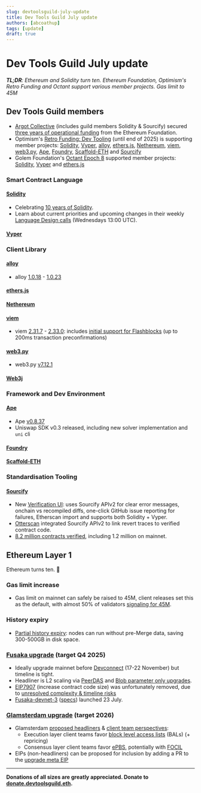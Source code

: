 ```yaml
---
slug: devtoolsguild-july-update
title: Dev Tools Guild July update
authors: [abcoathup]
tags: [update]
draft: true
---
```


# Dev Tools Guild July update

_**TL;DR**: Ethereum and Solidity turn ten.  Ethereum Foundation, Optimism's Retro Funding and Octant support various member projects.  Gas limit to 45M_

<!-- truncate -->

## Dev Tools Guild members

* [Argot Collective](https://argot.org/) (includes guild members Solidity & Sourcify) secured [three years of operational funding](https://argot.org/blog/ef-grant-announcement) from the Ethereum Foundation.
* Optimism's [Retro Funding: Dev Tooling](https://atlas.optimism.io/missions/retro-funding-dev-tooling) (until end of 2025) is supporting member projects: [Solidity](https://atlas.optimism.io/project/0xcc8d03e014e121d10602eeff729b755d5dc6a317df0d6302c8a9d3b5424aaba8), [Vyper](https://atlas.optimism.io/project/0x9ca1f7b0e0d10d3bd2619e51a54f2e4175e029c87a2944cf1ebc89164ba77ea0), [alloy](https://atlas.optimism.io/project/0x56ce7cbc27852a8d8ef5869dc9033a215c8893f799468f61527dacb9f92be790), [ethers.js](https://atlas.optimism.io/project/0xa3d07f453f70d844196d89d79848aa2e70a0bd8b38bf0f493cba1547bb3bca5e), [Nethereum](https://atlas.optimism.io/project/0x4a5e771af86cf1938056b43cddbf0018dca1376d578f631f7449fe10ac4958ed), [viem](https://atlas.optimism.io/project/0x6bd057da522918a4675396313ae33a2f2788a1ceeb3bd7ae228015e3eb317a7d), [web3.py](https://atlas.optimism.io/project/0xebe03c3d6d33cad60124b9b05ef6e2ff056293a1de3c5fa51dfbb90c86c14bf7), [Ape](https://atlas.optimism.io/project/0xa0b16714baef75d97ec07fd48eaf42e79df92fe2a3c2d725d2388ede587ea54c), [Foundry](https://atlas.optimism.io/project/0x4562c0630907577f433cad78c7e2cc03349d918b6c14ef982f11a2678f5999ad), [Scaffold-ETH](https://atlas.optimism.io/project/0x154a42e5ca88d7c2732fda74d6eb611057fc88dbe6f0ff3aae7b89c2cd1666ab) and [Sourcify](https://atlas.optimism.io/project/0x51cda5996ef1a2ccd8fcf4ee5792337695599454c83eb1218c3ad4388dcb5bf5)
* Golem Foundation's [Octant Epoch 8](https://octant.app/home) supported member projects: [Solidity](https://octant.app/project/8/0xe2F7cF9C2b12c0BfcdAB571F9E50418fC08F4AD1), [Vyper](https://octant.app/project/8/0x0b450A3688a55d4221329D31e2F103bCe9adAc40) and [ethers.js](https://octant.app/project/8/0x8ba1f109551bD432803012645Ac136ddd64DBA72)

### Smart Contract Language
#### [Solidity](https://soliditylang.org/) 
* Celebrating [10 years of Solidity](https://x.com/solidity_lang/status/1942905422467551248).
* Learn about current priorities and upcoming changes in their weekly [Language Design calls](https://meet.solidity.org) (Wednesdays 13:00 UTC).

#### [Vyper](https://vyperlang.org/)

### Client Library
#### [alloy](https://alloy.rs/)
* alloy [1.0.18](https://github.com/alloy-rs/alloy/releases/tag/v1.0.18) - [1.0.23](https://github.com/alloy-rs/alloy/releases/tag/v1.0.23)

#### [ethers.js](https://ethers.org/)
#### [Nethereum](https://nethereum.com/)
#### [viem](https://viem.sh/)
* viem [2.31.7](https://github.com/wevm/viem/releases/tag/viem%402.31.7) - [2.33.0](https://github.com/wevm/viem/releases/tag/viem%402.33.0): includes [initial support for Flashblocks](https://x.com/_jxom/status/1946961084125954476) (up to 200ms transaction preconfirmations)

#### [web3.py](https://web3py.readthedocs.io/)
* web3.py [v7.12.1](https://web3py.readthedocs.io/en/latest/release_notes.html#web3-py-v7-12-1-2025-07-14)

#### [Web3j](https://docs.web3j.io/)

### Framework and Dev Environment
#### [Ape](https://docs.apeworx.io/ape/stable/userguides/quickstart.html)
* Ape [v0.8.37](https://github.com/ApeWorX/ape/releases/tag/v0.8.37)
* Uniswap SDK v0.3 released, including new solver implementation and `uni` cli

#### [Foundry](https://getfoundry.sh/)
#### [Scaffold-ETH](https://scaffoldeth.io/)

### Standardisation Tooling
#### [Sourcify](https://sourcify.dev/)
* New [Verification UI](https://verify.sourcify.dev): uses Sourcify APIv2 for clear error messages, onchain vs recompiled diffs, one-click GitHub issue reporting for failures, Etherscan import and supports both Solidity + Vyper.
* [Otterscan](https://x.com/otterscan/status/1944891894192070812) integrated Sourcify APIv2 to link revert traces to verified contract code.
* [8.2 million contracts verified](https://sourcify.dev/), including 1.2 million on mainnet.

## Ethereum Layer 1

Ethereum turns ten. :cake:

### Gas limit increase
* Gas limit on mainnet can safely be raised to 45M, client releases set this as the default, with almost 50% of validators [signaling for 45M](https://gaslimit.pics/).

### History expiry
* [Partial history expiry](https://blog.ethereum.org/2025/07/08/partial-history-exp): nodes can run without pre-Merge data, saving 300-500GB in disk space.

### [Fusaka upgrade](https://forkcast.org/upgrade/fusaka) (target Q4 2025)

* Ideally upgrade mainnet before [Devconnect](https://devconnect.org/) (17-22 November) but timeline is tight.  
* Headliner is L2 scaling via [PeerDAS](https://forkcast.org/upgrade/fusaka#eip-7594) and [Blob parameter only upgrades](https://forkcast.org/upgrade/fusaka#eip-7892).
* [EIP7907](https://eips.ethereum.org/EIPS/eip-79077) (increase contract code size) was unfortunately removed, due to [unresolved complexity & timeline risks](https://ethereum-magicians.org/t/allcoredevs-execution-acde-216-july-17-2025/24770/4)
* [Fusaka-devnet-3](https://fusaka-devnet-3.ethpandaops.io/) ([specs](https://notes.ethereum.org/@ethpandaops/fusaka-devnet-3)) launched 23 July.

### [Glamsterdam upgrade](https://forkcast.org/upgrade/glamsterdam) (target 2026)

* Glamsterdam [proposed headliners](https://forkcast.org/upgrade/glamsterdam#headliner-options) & [client team perspectives](https://forkcast.org/upgrade/glamsterdam#client-team-perspectives): 
  * Execution layer client teams favor [block level access lists](https://forkcast.org/upgrade/glamsterdam#eip-7928) (BALs) (+ repricing)
  * Consensus layer client teams favor [ePBS](https://forkcast.org/upgrade/glamsterdam#eip-7732), potentially with [FOCIL](https://forkcast.org/upgrade/glamsterdam#eip-7805)
* EIPs (non-headliners) can be proposed for inclusion by adding a PR to the [upgrade meta EIP](https://github.com/ethereum/EIPs/blob/master/EIPS/eip-7773.md#proposed-for-inclusion)


---


**Donations of all sizes are greatly appreciated.  Donate to [donate.devtoolsguild.eth](https://etherscan.io/address/donate.devtoolsguild.eth).**




